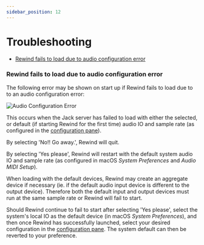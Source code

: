 ```yaml
---
sidebar_position: 12
---
```


# Troubleshooting
- [Rewind fails to load due to audio configuration error](#rewind-fails-to-load-due-to-audio-configuration-error)

### Rewind fails to load due to audio configuration error
The following error may be shown on start up if Rewind fails to load due to to an audio configuration error:

![Audio Configuration Error](/img/rewind/audio-config-error.png)

This occurs when the Jack server has failed to load with either the selected, or default (if starting Rewind for the first time) audio IO and sample rate (as configured in the [configuration pane](configuration-pane.md)).

By selecting 'No!! Go away.', Rewind will quit.

By selecting 'Yes please', Rewind will restart with the default system audio IO and sample rate (as configured in macOS *System Preferences* and *Audio MIDI Setup*).

When loading with the default devices, Rewind may create an aggregate device if necessary (ie. if the default audio input device is different to the output device). Therefore both the default input and output devices must run at the same sample rate or Rewind will fail to start.

Should Rewind continue to fail to start after selecting 'Yes please', select the system's local IO as the default device (in macOS *System Preferences*), and then once Rewind has successfully launched, select your desired configuration in the [configuration pane](configuration-pane.md). The system default can then be reverted to your preference.
